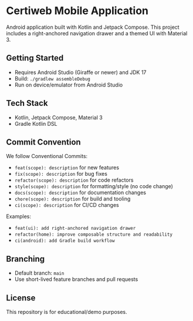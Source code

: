 # Certiweb Mobile Application

Android application built with Kotlin and Jetpack Compose. This project includes a right-anchored navigation drawer and a themed UI with Material 3.

## Getting Started

- Requires Android Studio (Giraffe or newer) and JDK 17
- Build: `./gradlew assembleDebug`
- Run on device/emulator from Android Studio

## Tech Stack

- Kotlin, Jetpack Compose, Material 3
- Gradle Kotlin DSL

## Commit Convention

We follow Conventional Commits:

- `feat(scope): description` for new features
- `fix(scope): description` for bug fixes
- `refactor(scope): description` for code refactors
- `style(scope): description` for formatting/style (no code change)
- `docs(scope): description` for documentation changes
- `chore(scope): description` for build and tooling
- `ci(scope): description` for CI/CD changes

Examples:

- `feat(ui): add right-anchored navigation drawer`
- `refactor(home): improve composable structure and readability`
- `ci(android): add Gradle build workflow`

## Branching

- Default branch: `main`
- Use short-lived feature branches and pull requests

## License

This repository is for educational/demo purposes.
